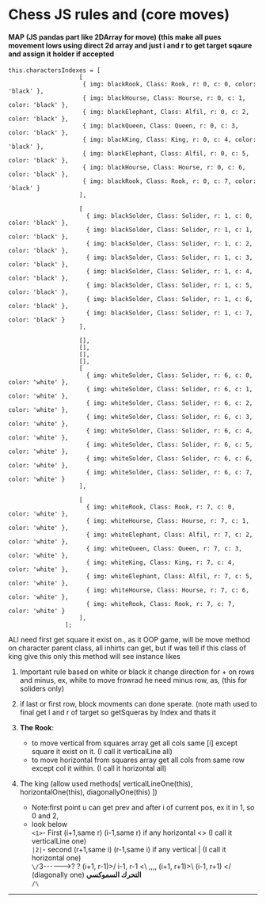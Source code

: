 # Chess JS rules and (core moves)

#### MAP (JS pandas part like 2DArray for move) (this make all pues movement lows using direct 2d array and just i and r to get target sqaure and assign it holder if accepted
```javascriptarr
this.charactersIndexes = [
                    [
                     { img: blackRook, Class: Rook, r: 0, c: 0, color: 'black' },
                     { img: blackHourse, Class: Hourse, r: 0, c: 1, color: 'black' },
                     { img: blackElephant, Class: Alfil, r: 0, c: 2, color: 'black' },
                     { img: blackQueen, Class: Queen, r: 0, c: 3, color: 'black' },
                     { img: blackKing, Class: King, r: 0, c: 4, color: 'black' },
                     { img: blackElephant, Class: Alfil, r: 0, c: 5, color: 'black' },
                     { img: blackHourse, Class: Hourse, r: 0, c: 6, color: 'black' },
                     { img: blackRook, Class: Rook, r: 0, c: 7, color: 'black' }
                    ],

                    [
                      { img: blackSolder, Class: Solider, r: 1, c: 0, color: 'black' },
                      { img: blackSolder, Class: Solider, r: 1, c: 1, color: 'black' },
                      { img: blackSolder, Class: Solider, r: 1, c: 2, color: 'black' },
                      { img: blackSolder, Class: Solider, r: 1, c: 3, color: 'black' },
                      { img: blackSolder, Class: Solider, r: 1, c: 4, color: 'black' },
                      { img: blackSolder, Class: Solider, r: 1, c: 5, color: 'black' },
                      { img: blackSolder, Class: Solider, r: 1, c: 6, color: 'black' },
                      { img: blackSolder, Class: Solider, r: 1, c: 7, color: 'black' }
                    ],

                    [],
                    [],
                    [],
                    [],
                    [
                      { img: whiteSolder, Class: Solider, r: 6, c: 0, color: 'white' },
                      { img: whiteSolder, Class: Solider, r: 6, c: 1, color: 'white' },
                      { img: whiteSolder, Class: Solider, r: 6, c: 2, color: 'white' },
                      { img: whiteSolder, Class: Solider, r: 6, c: 3, color: 'white' },
                      { img: whiteSolder, Class: Solider, r: 6, c: 4, color: 'white' },
                      { img: whiteSolder, Class: Solider, r: 6, c: 5, color: 'white' },
                      { img: whiteSolder, Class: Solider, r: 6, c: 6, color: 'white' },
                      { img: whiteSolder, Class: Solider, r: 6, c: 7, color: 'white' }
                    ],

                    [
                      { img: whiteRook, Class: Rook, r: 7, c: 0, color: 'white' },
                      { img: whiteHourse, Class: Hourse, r: 7, c: 1, color: 'white' },
                      { img: whiteElephant, Class: Alfil, r: 7, c: 2, color: 'white' },
                      { img: whiteQueen, Class: Queen, r: 7, c: 3, color: 'white' },
                      { img: whiteKing, Class: King, r: 7, c: 4, color: 'white' },
                      { img: whiteElephant, Class: Alfil, r: 7, c: 5, color: 'white' },
                      { img: whiteHourse, Class: Hourse, r: 7, c: 6, color: 'white' },
                      { img: whiteRook, Class: Rook, r: 7, c: 7, color: 'white' }
                    ],
                ];

```

ALl need first get square it exist on., as it OOP game, will be move method on character parent class, all inhirts can get, but if was tell if this class of king give this only this method will see instance likes

1. Important rule based on white or black it change direction for + on rows and minus, ex, white to move
frowrad he need minus row, as, (this for soliders only)

3. if last or first row, block movments can done sperate.
(note math used to final get I and r of target so getSqueras by Index and thats it


1. **The Rook**:
    - to move vertical from squares array get all cols same [i] except square it exist on it. (I call it verticalLine all)
    - to move horizontal from squares array get all cols from same row except col it within.  (I call it horizontal all)

2. The king (allow used methods[ verticalLineOne(this), horizontalOne(this), diagonallyOne(this)  ])
    - Note:first point u can get prev and after i of current pos, ex it in 1, so 0 and 2,
    - look below <br />
    `<1>`- First (i+1,same r) (i-1,same r) if any horizontal <>  (I call it verticalLine one) <br />
    `|2|`- second (r+1,same i) (r-1,same i) if any vertical |   (I call it horizontal one) <br />
    `\/`3------>? ? (i+1, r-1)>/  i-1, r-1 <\  ,,,,  (i+1, r+1)>\ (i-1, r+1) </  (diagonally one) **التحرك السموكسي** <br />
    `/\`




-----------------------------------
